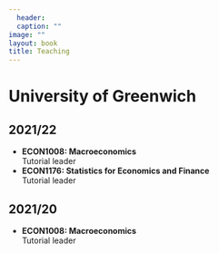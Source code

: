 ```yaml
---
  header:
  caption: ""
image: ""
layout: book
title: Teaching
---
```


# University of Greenwich

## 2021/22

- **ECON1008: Macroeconomics**\
  Tutorial leader
- **ECON1176: Statistics for Economics and Finance**\
  Tutorial leader

## 2021/20

- **ECON1008: Macroeconomics**\
  Tutorial leader